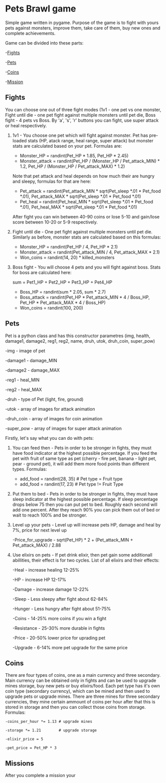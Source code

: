 # Pets Brawl game

Simple game written in pygame. Purpose of the game is to fight with yours pets against monsters, improve them, take care of them, buy new ones and complete achievements.

Game can be divided into these parts:

-[Fights](#fights "Goto Fights")

-[Pets](#pets "Goto Pets")

-[Coins](#coins "Goto Coins")

-[Mission](#mission "Goto Mission")


## Fights
You can choose one out of three fight modes (1v1 - one pet vs one monster, Fight until die - one pet fight against multiple monsters until pet die, Boss fight - 4 pets vs Boss. By 'a', 's', 'r' buttons you can fight, use super attack or heal respectively.

1. 1v1 - You choose one pet which will fight against monster. Pet has pre-loaded stats (HP, atack range, heal range, super attack) but monster stats are calculated based
on your pet. Formulas are:
    - Monster_HP = randint(Pet_HP * 1.85, Pet_HP * 2.45)
    - Monster_attack = randint(Pet_HP / (Monster_HP / Pet_attack_MIN) * 1.2, Pet_HP / (Monster_HP / Pet_attack_MAX) * 1.2)
    
    Note that pet attack and heal depends on how much their are hungry and sleepy, formulas for that are here:
    - Pet_attack = randint(Pet_attack_MIN * sqrt(Pet_sleep *.01 * Pet_food *.01), Pet_attack_MAX * sqrt(Pet_sleep *.01 * Pet_food *.01)
    - Pet_heal = randint(Pet_heal_MIN * sqrt(Pet_sleep *.01 * Pet_food *.01), Pet_heal_MAX * sqrt(Pet_sleep *.01 * Pet_food *.01)
    
    After fight you can win between 40-90 coins or lose 5-10 and gain/lose score between 10-20 or 5-9 respectively.
    
2. Fight until die - One pet fight against multiple monsters until pet die. Similarly as before, monster stats are calculated based on this formulas:
    - Monster_HP = randint(Pet_HP / 4, Pet_HP * 2.1)
    - Monster_attack = randint(Pet_attack_MIN / 4, Pet_attack_MAX * 2.1)
    - Won_coins = randint(14, 20) * killed_monsters

3. Boss fight - You will choose 4 pets and you will fight against boss. Stats for boss are calculated here:
    
    sum = Pet1_HP + Pet2_HP + Pet3_HP + Pet4_HP
    - Boss_HP = randint(sum * 2.05, sum * 2.7)
    - Boss_attack = randint(Pet_HP * Pet_attack_MIN * 4 / Boss_HP, Pet_HP * Pet_attack_MAX * 4 / Boss_HP)
    - Won_coins = randint(100, 200)

## Pets

Pet is a python class and has this constructor parametres (img, health, damage1, damage2, reg1, reg2, name, druh, utok, druh_coin, super_pow)

-img - image of pet

-damage1 - damage_MIN

-damage2 - damage_MAX

-reg1 - heal_MIN

-reg2 - heal_MAX

-druh - type of Pet (light, fire, ground)

-utok - array of images for attack animation

-druh_coin - array of images for coin animation

-super_pow - array of images for super attack animation

Firstly, let's say what you can do with pets:
1. You can feed then - Pets in order to be stronger in fights, they must have food indicator at the highest possible percentage. If you feed the pet with fruit of same type as pet (cherry - fire pet, banana - light pet, pear - ground pet), it will add them more food points than different types. Formulas: 
    - add_food = randint(28, 35) # Pet type = Fruit type
    - add_food = randint(17, 23) # Pet type != Fruit Type
    
2. Put them to bed - Pets in order to be stronger in fights, they must have sleep indicator at the highest possible percentage. If sleep percentage drops below 75 then you can put pet to bed. Roughly each second will add one percent. After they reach 90% you can pick them out of bed or wait to reach 100% and be stronger.

3. Level up your pets - Level up will increase pets HP, damage and heal by 7%, price for next level up

    -Price_for_upgrade - sqrt(Pet_HP) * 2 + (Pet_attack_MIN + Pet_attack_MAX) / 2.88

4. Use elixirs on pets - If pet drink elixir, then pet gain some additionall abillities, their effect is for two cycles. List of all elixirs and their effects:

    -Heal - increase healing 12-25%
    
    -HP - increase HP 12-17%
    
    -Damage - increase damage 12-22%
    
    -Sleep - Less sleepy after fight about 62-84%
    
    -Hunger - Less hungry after fight about 51-75%
    
    -Coins - 14-25% more coins if you win a fight
    
    -Resistance - 25-30% more durable in fights
    
    -Price - 20-50% lower price for uprading pet
    
    -Upgrade - 6-14% more pet upgrade for the same price

## Coins
There are four types of coins, one as a main currency and three secondary. Main currency can be obtained only in fights and can be used to upgrade mines storage, buy new pets or buy elixirs/food. Each pet type has it's own coin type (secondary currency), which can be mined and then used to upgrade pets or upgrade mines. There are three mines for three secondary currencies, they mine certain ammount of coins per hour after that this is stored in storage and then you can collect those coins from storage. Formulas:

    -coins_per_hour *= 1.13 # upgrade mines

    -storage *= 1.21        # upgrade storage
    
    -elixir_price = 5
    
    -pet_price = Pet_HP * 3

## Missions
After you complete a mission your 

